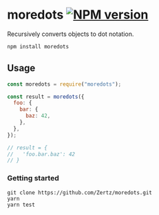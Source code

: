 # moredots [![NPM version](https://badge.fury.io/js/moredots.png)](http://badge.fury.io/js/moredots)

Recursively converts objects to dot notation.

```js
npm install moredots
```

## Usage

```js
const moredots = require("moredots");

const result = moredots({
  foo: {
    bar: {
      baz: 42,
    },
  },
});

// result = {
//   'foo.bar.baz': 42
// }
```

### Getting started

```
git clone https://github.com/Zertz/moredots.git
yarn
yarn test
```
